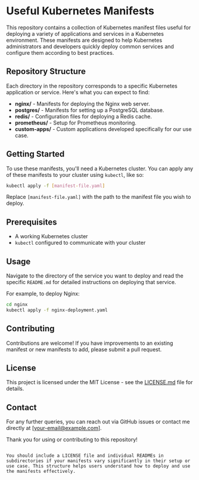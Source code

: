 
# Useful Kubernetes Manifests

This repository contains a collection of Kubernetes manifest files useful for deploying a variety of applications and services in a Kubernetes environment. These manifests are designed to help Kubernetes administrators and developers quickly deploy common services and configure them according to best practices.

## Repository Structure

Each directory in the repository corresponds to a specific Kubernetes application or service. Here's what you can expect to find:

- **nginx/** - Manifests for deploying the Nginx web server.
- **postgres/** - Manifests for setting up a PostgreSQL database.
- **redis/** - Configuration files for deploying a Redis cache.
- **prometheus/** - Setup for Prometheus monitoring.
- **custom-apps/** - Custom applications developed specifically for our use case.

## Getting Started

To use these manifests, you'll need a Kubernetes cluster. You can apply any of these manifests to your cluster using `kubectl`, like so:

```bash
kubectl apply -f [manifest-file.yaml]
```

Replace `[manifest-file.yaml]` with the path to the manifest file you wish to deploy.

## Prerequisites

- A working Kubernetes cluster
- `kubectl` configured to communicate with your cluster

## Usage

Navigate to the directory of the service you want to deploy and read the specific `README.md` for detailed instructions on deploying that service.

For example, to deploy Nginx:

```bash
cd nginx
kubectl apply -f nginx-deployment.yaml
```

## Contributing

Contributions are welcome! If you have improvements to an existing manifest or new manifests to add, please submit a pull request.

## License

This project is licensed under the MIT License - see the [LICENSE.md](LICENSE.md) file for details.

## Contact

For any further queries, you can reach out via GitHub issues or contact me directly at [your-email@example.com].

Thank you for using or contributing to this repository!
```

You should include a LICENSE file and individual READMEs in subdirectories if your manifests vary significantly in their setup or use case. This structure helps users understand how to deploy and use the manifests effectively.
